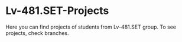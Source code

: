 # Lv-481.SET-Projects
Here you can find projects of students from Lv-481.SET group.
To see projects, check branches.
